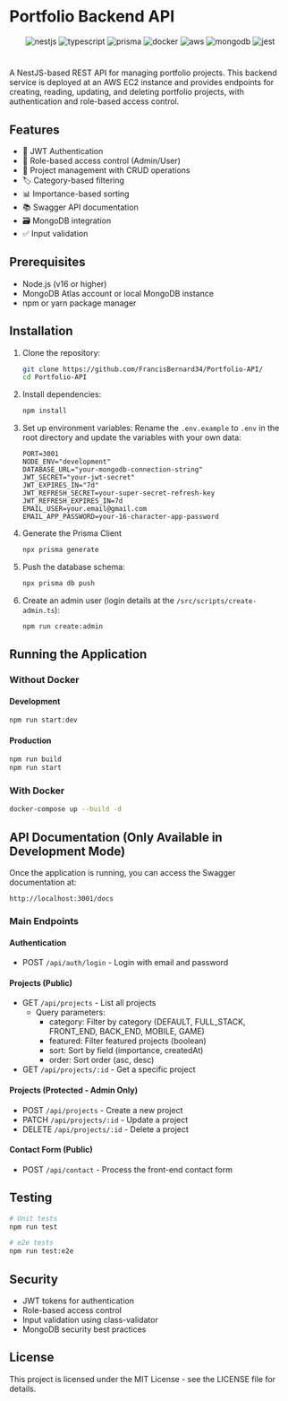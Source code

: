 # Portfolio Backend API

<div align="center">
  <img src="https://img.shields.io/badge/NestJS-E0234E?style=for-the-badge&logo=nestjs&logoColor=white" alt="nestjs">
  <img src="https://img.shields.io/badge/TypeScript-007ACC?style=for-the-badge&logo=typescript&logoColor=white" alt="typescript">
  <img src="https://img.shields.io/badge/Prisma-2D3748?style=for-the-badge&logo=prisma&logoColor=white" alt="prisma">
  <img src="https://img.shields.io/badge/Docker-blue?style=for-the-badge&logo=docker&logoColor=white" alt="docker">
  <img src="https://img.shields.io/badge/AWS EC2-232F3E?style=for-the-badge&logo=amazonwebservices&logoColor=white" alt="aws">
  <img src="https://img.shields.io/badge/-MongoDB-13aa52?style=for-the-badge&logo=mongodb&logoColor=white" alt="mongodb">
  <img src="https://img.shields.io/badge/Jest-323330?style=for-the-badge&logo=Jest&logoColor=white" alt="jest">
</div>

#

A NestJS-based REST API for managing portfolio projects. This backend service is deployed at an AWS EC2 instance and provides endpoints for creating, reading, updating, and deleting portfolio projects, with authentication and role-based access control.

## Features

- 🔐 JWT Authentication
- 👥 Role-based access control (Admin/User)
- 📁 Project management with CRUD operations
- 🏷️ Category-based filtering
- 📊 Importance-based sorting
- 📚 Swagger API documentation
- 🗃️ MongoDB integration
- ✅ Input validation

## Prerequisites

- Node.js (v16 or higher)
- MongoDB Atlas account or local MongoDB instance
- npm or yarn package manager

## Installation

1. Clone the repository:
   ```bash
   git clone https://github.com/FrancisBernard34/Portfolio-API/
   cd Portfolio-API
   ```

2. Install dependencies:
   ```bash
   npm install
   ```

3. Set up environment variables:
   Rename the `.env.example` to `.env` in the root directory and update the variables with your own data:
   ```env
   PORT=3001
   NODE_ENV="development"
   DATABASE_URL="your-mongodb-connection-string"
   JWT_SECRET="your-jwt-secret"
   JWT_EXPIRES_IN="7d"
   JWT_REFRESH_SECRET=your-super-secret-refresh-key
   JWT_REFRESH_EXPIRES_IN=7d
   EMAIL_USER=your.email@gmail.com
   EMAIL_APP_PASSWORD=your-16-character-app-password
   ```

4. Generate the Prisma Client
   ```bash
   npx prisma generate
   ```

4. Push the database schema:
   ```bash
   npx prisma db push
   ```

5. Create an admin user (login details at the `/src/scripts/create-admin.ts`):
   ```bash
   npm run create:admin
   ```

## Running the Application

### Without Docker

#### Development
```bash
npm run start:dev
```

#### Production
```bash
npm run build
npm run start
```

### With Docker
```bash
docker-compose up --build -d
```

## API Documentation (Only Available in Development Mode)

Once the application is running, you can access the Swagger documentation at:
```
http://localhost:3001/docs
```

### Main Endpoints

#### Authentication
- POST `/api/auth/login` - Login with email and password

#### Projects (Public)
- GET `/api/projects` - List all projects
  - Query parameters:
    - category: Filter by category (DEFAULT, FULL_STACK, FRONT_END, BACK_END, MOBILE, GAME)
    - featured: Filter featured projects (boolean)
    - sort: Sort by field (importance, createdAt)
    - order: Sort order (asc, desc)
- GET `/api/projects/:id` - Get a specific project

#### Projects (Protected - Admin Only)
- POST `/api/projects` - Create a new project
- PATCH `/api/projects/:id` - Update a project
- DELETE `/api/projects/:id` - Delete a project

#### Contact Form (Public)
- POST `/api/contact` - Process the front-end contact form


## Testing

```bash
# Unit tests
npm run test

# e2e tests
npm run test:e2e
```

## Security

- JWT tokens for authentication
- Role-based access control
- Input validation using class-validator
- MongoDB security best practices


## License

This project is licensed under the MIT License - see the LICENSE file for details.
